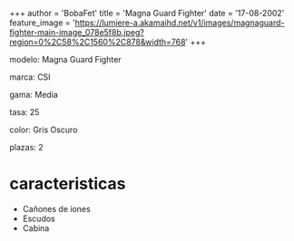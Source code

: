 +++
author = 'BobaFet'
title = 'Magna Guard Fighter'
date = '17-08-2002'
feature_image = 'https://lumiere-a.akamaihd.net/v1/images/magnaguard-fighter-main-image_078e5f8b.jpeg?region=0%2C58%2C1560%2C878&width=768'
+++
<!--more--> 
modelo: Magna Guard Fighter

marca: CSI

gama: Media

tasa: 25

color: Gris Oscuro

plazas: 2

# caracteristicas
* Cañones de iones
* Escudos
* Cabina


